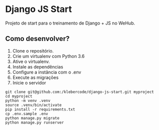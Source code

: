 # Django JS Start

Projeto de start para o treinamento de Django + JS no WeHub.

## Como desenvolver?

1. Clone o repositório.
2. Crie um virtualenv com Python 3.6
3. Ative o virtualenv.
4. Instale as dependências
5. Configure a instância com o .env
6. Execute as migrações
7. Inicie o servidor

```console
git clone git@github.com:/klebercode/django-js-start.git myproject
cd myproject
python -m venv .venv
source .venv/bin/activate
pip install -r requirements.txt
cp .env.sample .env
python manage.py migrate
python manage.py runserver
```
